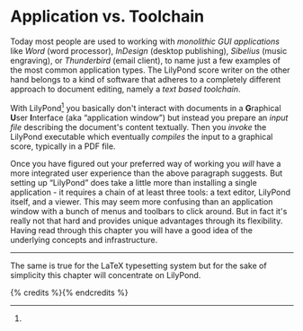 # Application vs. Toolchain

Today most people are used to working with *monolithic GUI applications* like
*Word* (word processor), *InDesign* (desktop publishing), *Sibelius* (music
engraving), or *Thunderbird* (email client), to name just a few examples of the
most common application types.  The LilyPond score writer on the other hand
belongs to a kind of software that adheres to a completely different approach to
document editing, namely a *text based toolchain*.

With LilyPond[^1] you basically don't interact with documents in a **G**raphical
**U**ser **I**nterface (aka “application window”) but instead you prepare an
*input file* describing the document's content textually.  Then you *invoke* the
LilyPond executable which eventually *compiles* the input to a graphical score,
typically in a PDF file.

Once you have figured out your preferred way of working you *will* have a more
integrated user experience than the above paragraph suggests.  But setting up
“LilyPond” does take a little more than installing a single application - it
requires a chain of at least three tools: a text editor, LilyPond itself, and a
viewer.  This may seem more confusing than an application window with a bunch of
menus and toolbars to click around.  But in fact it's really not that hard and
provides unique advantages through its flexibility.  Having read through this
chapter you will have a good idea of the underlying concepts and infrastructure.

---

[^1]:
The same is true for the LaTeX typesetting system but for the sake of simplicity
this chapter will concentrate on LilyPond.

{% credits %}{% endcredits %}
